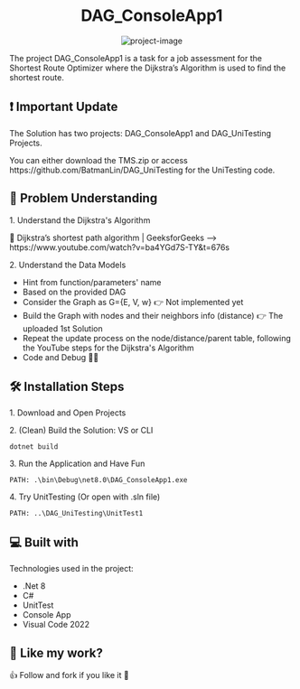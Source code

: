 
<h1 align="center" id="title">DAG_ConsoleApp1</h1>

<p align="center"><img src="https://www.codespeedy.com/wp-content/uploads/2019/09/topological-sort.jpg" alt="project-image"></p>

<p id="description">The project DAG_ConsoleApp1 is a task for a job assessment for the Shortest Route Optimizer where the Dijkstra’s Algorithm is used to find the shortest route.</p>

<h2> ❗ Important Update </h2>
<p> The Solution has two projects: DAG_ConsoleApp1 and DAG_UniTesting Projects.</p> 
<p> You can either download the TMS.zip or access https://github.com/BatmanLin/DAG_UniTesting for the UniTesting code. </p>
  
<h2> 🤔 Problem Understanding</h2>

<p>1. Understand the Dijkstra's Algorithm </p>

<p>🚀 Dijkstra’s shortest path algorithm | GeeksforGeeks --> https://www.youtube.com/watch?v=ba4YGd7S-TY&t=676s</p>

<p>2. Understand the Data Models </p>

*   Hint from function/parameters' name
*   Based on the provided DAG
*   Consider the Graph as G={E, V, w} 👉 Not implemented yet
*   Build the Graph with nodes and their neighbors info (distance) 👉 The uploaded 1st Solution
*   Repeat the update process on the node/distance/parent table, following the YouTube steps for the Dijkstra's Algorithm
*   Code and Debug 👩‍💻

<h2>🛠️ Installation Steps</h2>

<p> 1. Download and Open Projects </p>

<p> 2. (Clean) Build the Solution: VS or CLI </p>

```
dotnet build  
```


<p> 3. Run the Application and Have Fun </p>

```
PATH: .\bin\Debug\net8.0\DAG_ConsoleApp1.exe
```

<p> 4. Try UnitTesting (Or open with .sln file) </p>

```
PATH: ..\DAG_UniTesting\UnitTest1
```

  
<h2>💻 Built with</h2>

Technologies used in the project:

*   .Net 8
*   C#
*   UnitTest
*   Console App
*   Visual Code 2022


<h2>💖 Like my work? </h2>

👍 Follow and fork if you like it 🍻
